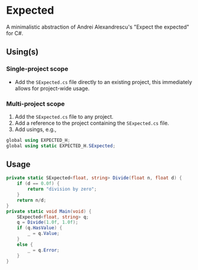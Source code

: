 # Expected

A minimalistic abstraction of Andrei Alexandrescu's "Expect the expected" for C#.

## Using(s)

### Single-project scope
* Add the ``SExpected.cs`` file directly to an existing project, this immediately allows for project-wide usage.

### Multi-project scope
1. Add the ``SExpected.cs`` file to any project.
2. Add a reference to the project containing the ``SExpected.cs`` file.
3. Add usings, e.g.,
```cs
global using EXPECTED_H;
global using static EXPECTED_H.SExpected;
```

## Usage
```cs
private static SExpected<float, string> Divide(float n, float d) {
    if (d == 0.0f) {
        return "division by zero";
    }
    return n/d;
}
private static void Main(void) {
    SExpected<float, string> q;
    q = Divide(1.0f, 1.0f);
    if (q.HasValue) {
        _ = q.Value;
    }
    else {
        _ = q.Error;
    }
}
```
